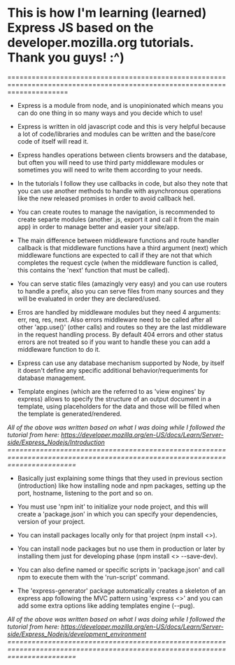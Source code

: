 This is how I'm learning (learned) Express JS based on the developer.mozilla.org tutorials. Thank you guys! :^)
===========================================================================================================================
===========================================================================================================================

- Express is a module from node, and is unopinionated which means you can do one thing in so many ways and you decide which to use!

- Express is written in old javascript code and this is very helpful because a lot of code/libraries and modules can be written and the base/core code of itself will read it.

- Express handles operations between clients browsers and the database, but often you will need to use third party middleware modules or sometimes you will need to write them according to your needs.

- In the tutorials I follow they use callbacks in code, but also they note that you can use another methods to handle with asynchronous operations like the new released promises in order to avoid callback hell.

- You can create routes to manage the navigation, is recommended to create separte modules (another .js, export it and call it from the main app) in order to manage better and easier your site/app.

- The main difference between middleware functions and route handler callback is that middleware functions have a third argument (next) which middleware functions are expected to call if they are not that which completes the request cycle (when the middleware function is called, this contains the 'next' function that must be called).

- You can serve static files (amazingly very easy) and you can use routers to handle a prefix, also you can serve files from many sources and they will be evaluated in order they are declared/used.

- Erros are handled by middleware modules but they need 4 arguments: err, req, res, next. Also errors middleware need to be called after all other 'app.use()' (other calls) and routes so they are the last middleware in the request handling process. By default 404 errors and other status errors are not treated so if you want to handle these you can add a middleware function to do it.

- Express can use any database mechanism supported by Node, by itself it doesn't define any specific additional behavior/requeriments for database management.

- Template engines (which are the referred to as 'view engines' by express) allows to specify the structure of an output document in a template, using placeholders for the data and those will be filled when the template is generated/rendered.

*All of the above was written based on what I was doing while I followed the tutorial from here: https://developer.mozilla.org/en-US/docs/Learn/Server-side/Express_Nodejs/Introduction
=============================================================================================================================*

- Basically just explaining some things that they used in previous section (introduction) like how installing node and npm packages, setting up the port, hostname, listening to the port and so on.

- You must use 'npm init' to initialize your node project, and this will create a 'package.json' in which you can specify your dependencies, version of your project.

- You can install packages locally only for that project (npm install <<package>>).

- You can install node packages but no use them in production or later by installing them just for developing phase (npm install <<package>> --save-dev).

- You can also define named or specific scripts in 'package.json' and call npm to execute them with the 'run-script' command.

- The 'express-generator' package automatically creates a skeleton of an express app following the MVC pattern using 'express <<appname>>' and you can add some extra options like adding templates engine (--pug).

*All of the above was written based on what I was doing while I followed the tutorial from here: https://developer.mozilla.org/en-US/docs/Learn/Server-side/Express_Nodejs/development_environment
=============================================================================================================================*

